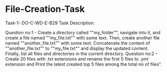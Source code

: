 # File-Creation-Task
Task-1- DO-C-WD-E-B29
Task Description:

Question no:1 - Create a directory called ""my_folder"", navigate into it, and create a file named ""my_file.txt"" with some text. Then, create another file named ""another_file.txt"" with some text. Concatenate the content of ""another_file.txt"" to ""my_file.txt"" and display the updated content. Finally, list all files and directories in the current directory.
Question no:2 - Create 20 files with .txt extensions and rename the first 5 files to .yml extension and Print the latest created top 5 files among the total no of files".
